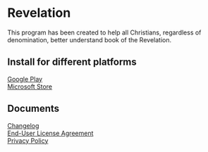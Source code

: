 # Revelation
This program has been created to help all Christians, regardless of denomination, better understand book of the Revelation.

## Install for different platforms

[Google Play](https://play.google.com/store/apps/details?id=ai11.link.revelation)  
[Microsoft Store]()  

## Documents
 
[Changelog](./CHANGELOG.md)  
[End-User License Agreement](./LICENSE)  
[Privacy Policy](./PrivacyPolicy.md)  
